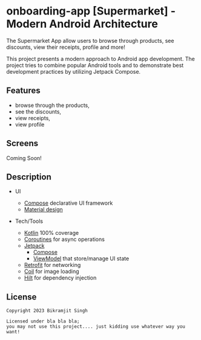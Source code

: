 # onboarding-app [Supermarket] - Modern Android Architecture

The Supermarket App allow users to browse through products, see discounts, view their receipts, profile and more!

This project presents a modern approach to Android app development. The project tries to combine popular Android tools and to demonstrate best development practices by utilizing Jetpack Compose.

## Features

- browse through the products,
- see the discounts,
- view receipts,
- view profile

## Screens

Coming Soon!

## Description

* UI 
   * [Compose](https://developer.android.com/jetpack/compose) declarative UI framework
   * [Material design](https://material.io/design)

* Tech/Tools
    * [Kotlin](https://kotlinlang.org/) 100% coverage
    * [Coroutines](https://kotlinlang.org/docs/reference/coroutines-overview.html) for async operations
    * [Jetpack](https://developer.android.com/jetpack)
        * [Compose](https://developer.android.com/jetpack/compose) 
        * [ViewModel](https://developer.android.com/topic/libraries/architecture/viewmodel) that store/manage UI state
    * [Retrofit](https://square.github.io/retrofit/) for networking
    * [Coil](https://github.com/coil-kt/coil) for image loading
    * [Hilt](https://developer.android.com/training/dependency-injection/hilt-android) for dependency injection

## License

```
Copyright 2023 Bikramjit Singh

Licensed under bla bla bla;
you may not use this project.... just kidding use whatever way you want! 
```